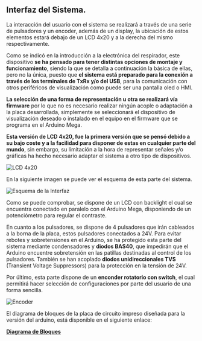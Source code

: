 ## Interfaz del Sistema. ##

La interacción del usuario con el sistema se realizará a través de una serie de pulsadores y un encoder, además de un display, la ubicación de estos elementos estará debajo de un LCD 4x20 y a la derecha del mismo respectivamente.

Como se indicó en la introducción a la electrónica del respirador, este dispositivo **se ha pensado para tener distintas opciones de montaje y funcionamiento**, siendo la que se detalla a continuación la básica de ellas, pero no la única, puesto que **el sistema está preparado para la conexión a través de los terminales de TxRx y/o del USB**, para la comunicación con otros periféricos de visualización como puede ser una pantalla oled o HMI. 

**La selección de una forma de representación u otra se realizará vía firmware** por lo que no es necesario realizar ningún acople o adaptación a la placa desarrollada, simplemente se seleccionará el dispositivo de visualización deseado o instalado en el equipo en el firmware que se programa en el Arduino Mega.

**Esta versión de LCD 4x20, fue la primera versión que se pensó debido a su bajo coste y a la facilidad para disponer de estas en cualquier parte del mundo**, sin embargo, su limitación a la hora de representar señales y/o gráficas ha hecho necesario adaptar el sistema a otro tipo de dispositivos.

![LCD 4x20](https://gitlab.com/reespirator/reespirator2020/-/raw/master/images/arduino/lcd4x20.png "LCD 4X20")

En la siguiente imagen se puede ver el esquema de esta parte del sistema.

![Esquema de la Interfaz](https://gitlab.com/reespirator/reespirator2020/-/raw/master/images/arduino/interfaz_esquema.png "Esquema de la Interfaz")

Como se puede comprobar, se dispone de un LCD con backlight el cual se encuentra conectado en paralelo con el Arduino Mega, disponiendo de un potenciómetro para regular el contraste.

En cuanto a los pulsadores, se dispone de 4 pulsadores que irán cableados a la borna de la placa, estos pulsadores conectados a 24V. Para evitar rebotes y sobretensiones en el Arduino, se ha protegido esta parte del sistema mediante condensadores y **diodos BAS40**, que impedirán que el Arduino encuentre sobretensión en las patillas destinadas al control de los pulsadores. También se han acoplado **diodos unidireccionales TVS** (Transient Voltage Suppressors) para la protección en la tensión de 24V.
 
Por último, esta parte dispone de un **enconder rotatorio con switch**, el cual permitirá hacer selección de configuraciones por parte del usuario de una forma sencilla. 

![Encoder](https://gitlab.com/reespirator/reespirator2020/-/raw/master/images/arduino/encoder.png "Encoder")

El diagrama de bloques de la placa de circuito impreso diseñada para la versión del arduino, está disponible en el siguiente enlace:

**[Diagrama de Bloques](https://gitlab.com/reespirator/reespirator2020/-/blob/master/electronics/arduino/diagrama_bloques_esquema.md "Diagrama de Bloques")**